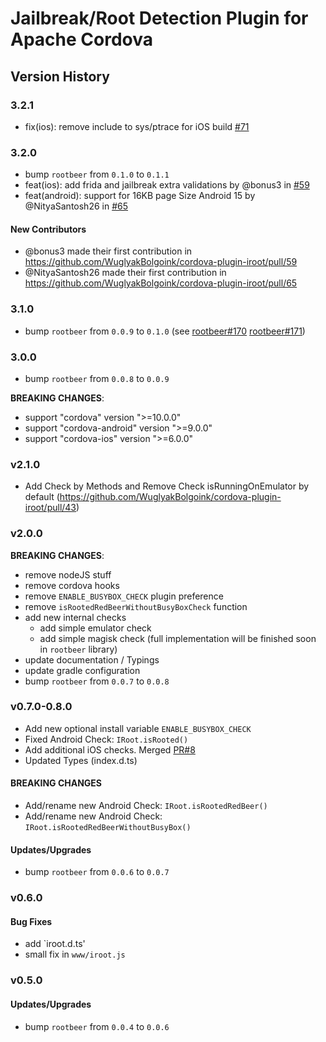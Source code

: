 # Jailbreak/Root Detection Plugin for Apache Cordova

## Version History

### 3.2.1

- fix(ios): remove include to sys/ptrace for iOS build [#71](https://github.com/WuglyakBolgoink/cordova-plugin-iroot/pull/71)


### 3.2.0

- bump `rootbeer` from `0.1.0` to `0.1.1`
- feat(ios): add frida and jailbreak extra validations by @bonus3 in [#59](https://github.com/WuglyakBolgoink/cordova-plugin-iroot/pull/59)
- feat(android): support for 16KB page Size Android 15 by @NityaSantosh26 in [#65](https://github.com/WuglyakBolgoink/cordova-plugin-iroot/pull/65)

#### New Contributors

* @bonus3 made their first contribution in https://github.com/WuglyakBolgoink/cordova-plugin-iroot/pull/59
* @NityaSantosh26 made their first contribution in https://github.com/WuglyakBolgoink/cordova-plugin-iroot/pull/65


### 3.1.0

- bump `rootbeer` from `0.0.9` to `0.1.0` (see [rootbeer#170](scottyab/rootbeer#170) [rootbeer#171](scottyab/rootbeer#171))


### 3.0.0

- bump `rootbeer` from `0.0.8` to `0.0.9`

**BREAKING CHANGES**:

- support "cordova" version ">=10.0.0"
- support "cordova-android" version ">=9.0.0"
- support "cordova-ios" version ">=6.0.0"

### v2.1.0

- Add Check by Methods and Remove Check isRunningOnEmulator by default (https://github.com/WuglyakBolgoink/cordova-plugin-iroot/pull/43)

### v2.0.0

**BREAKING CHANGES**:

- remove nodeJS stuff
- remove cordova hooks
- remove `ENABLE_BUSYBOX_CHECK` plugin preference
- remove `isRootedRedBeerWithoutBusyBoxCheck` function
- add new internal checks
    - add simple emulator check
    - add simple magisk check (full implementation will be finished soon in `rootbeer` library)
- update documentation / Typings
- update gradle configuration
- bump `rootbeer` from `0.0.7` to `0.0.8`


### v0.7.0-0.8.0

- Add new optional install variable `ENABLE_BUSYBOX_CHECK`
- Fixed Android Check: `IRoot.isRooted()`
- Add additional iOS checks. Merged [PR#8](https://github.com/WuglyakBolgoink/cordova-plugin-iroot/pull/8)
- Updated Types (index.d.ts)

#### BREAKING CHANGES

- Add/rename new Android Check: `IRoot.isRootedRedBeer()`
- Add/rename new Android Check: `IRoot.isRootedRedBeerWithoutBusyBox()`

#### Updates/Upgrades

- bump `rootbeer` from `0.0.6` to `0.0.7`


### v0.6.0

#### Bug Fixes

* add `iroot.d.ts'
* small fix in `www/iroot.js`

### v0.5.0

#### Updates/Upgrades

- bump `rootbeer` from `0.0.4` to `0.0.6`
